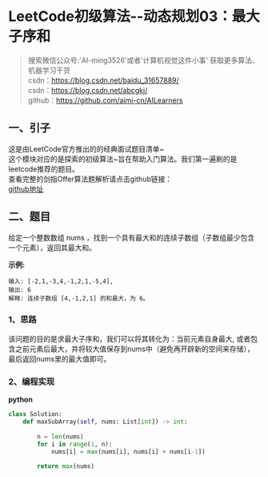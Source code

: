 # LeetCode初级算法--动态规划03：最大子序和  

> 搜索微信公众号:'AI-ming3526'或者'计算机视觉这件小事' 获取更多算法、机器学习干货  
> csdn：https://blog.csdn.net/baidu_31657889/  
> csdn：https://blog.csdn.net/abcgkj/  
> github：https://github.com/aimi-cn/AILearners

## 一、引子

这是由LeetCode官方推出的的经典面试题目清单~  
这个模块对应的是探索的初级算法~旨在帮助入门算法。我们第一遍刷的是leetcode推荐的题目。  
查看完整的剑指Offer算法题解析请点击github链接：  
[github地址](https://github.com/aimi-cn/AILearners/tree/master/blog/Algorithm/leetcode/primary_algorithms)

## 二、题目

给定一个整数数组 nums ，找到一个具有最大和的连续子数组（子数组最少包含一个元素），返回其最大和。

**示例:**

```
输入: [-2,1,-3,4,-1,2,1,-5,4],
输出: 6
解释: 连续子数组 [4,-1,2,1] 的和最大，为 6。
```

### 1、思路

该问题的目的是求最大子序和，我们可以将其转化为：当前元素自身最大, 或者包含之前元素后最大，并将较大值保存到nums中（避免再开辟新的空间来存储），最后返回nums里的最大值即可。

### 2、编程实现

**python**

```python
class Solution:
    def maxSubArray(self, nums: List[int]) -> int:
        
        n = len(nums)
        for i in range(1, n):
            nums[i] = max(nums[i], nums[i] + nums[i-1])
        
        return max(nums)
```